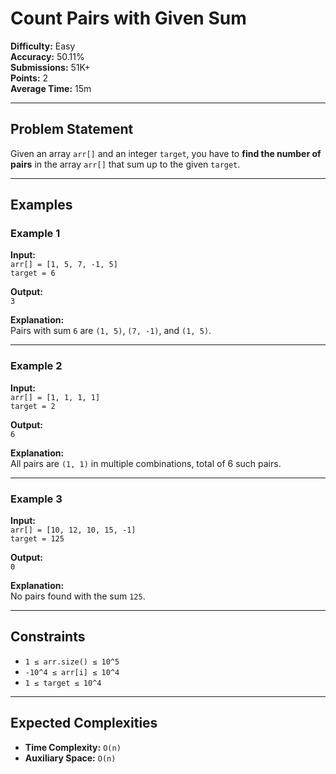 # Count Pairs with Given Sum

**Difficulty:** Easy  
**Accuracy:** 50.11%  
**Submissions:** 51K+  
**Points:** 2  
**Average Time:** 15m

---

## Problem Statement

Given an array `arr[]` and an integer `target`, you have to **find the number of pairs** in the array `arr[]` that sum up to the given `target`.

---

## Examples

### Example 1
**Input:**  
`arr[] = [1, 5, 7, -1, 5]`  
`target = 6`  

**Output:**  
`3`  

**Explanation:**  
Pairs with sum `6` are `(1, 5)`, `(7, -1)`, and `(1, 5)`.

---

### Example 2
**Input:**  
`arr[] = [1, 1, 1, 1]`  
`target = 2`  

**Output:**  
`6`  

**Explanation:**  
All pairs are `(1, 1)` in multiple combinations, total of 6 such pairs.

---

### Example 3
**Input:**  
`arr[] = [10, 12, 10, 15, -1]`  
`target = 125`  

**Output:**  
`0`  

**Explanation:**  
No pairs found with the sum `125`.

---

## Constraints

- `1 ≤ arr.size() ≤ 10^5`  
- `-10^4 ≤ arr[i] ≤ 10^4`  
- `1 ≤ target ≤ 10^4`

---

## Expected Complexities

- **Time Complexity:** `O(n)`  
- **Auxiliary Space:** `O(n)`
